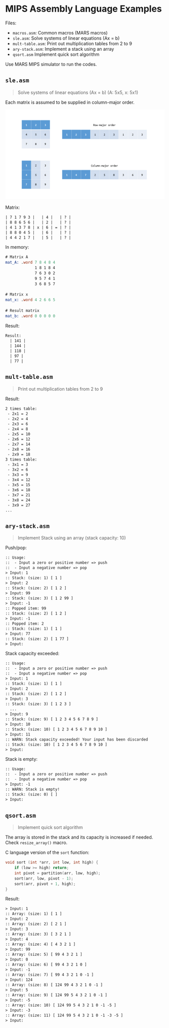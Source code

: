 # MIPS Assembly Language Examples

Files:

- `macros.asm`: Common macros (MARS macros)
- `sle.asm`: Solve systems of linear equations (Ax = b)
- `mult-table.asm`: Print out multiplication tables from 2 to 9
- `ary-stack.asm`: Implement a stack using an array
- `qsort.asm` Implement quick sort algorithm

Use MARS MIPS simulator to run the codes.

## `sle.asm`

> Solve systems of linear equations (Ax = b) (A: 5x5, x: 5x1)

Each matrix is assumed to be supplied in column-major order.

![Row- and column-major order](assets/row-and-column-major-order.png)

Matrix:

```
| 7 1 7 9 3 |   | 4 |   | ? |
| 8 8 6 5 6 |   | 2 |   | ? |
| 4 1 3 7 8 | x | 6 | = | ? |
| 8 8 0 4 5 |   | 6 |   | ? |
| 4 4 2 1 7 |   | 5 |   | ? |
```

In memory:

```asm
# Matrix A
mat_A: .word 7 8 4 8 4
             1 8 1 8 4
             7 6 3 0 2
             9 5 7 4 1
             3 6 8 5 7

# Matrix x
mat_x: .word 4 2 6 6 5

# Result matrix
mat_b: .word 0 0 0 0 0
```

Result:

```
Result:
  | 141 |
  | 144 |
  | 118 |
  | 97 |
  | 77 |
```

## `mult-table.asm`

> Print out multiplication tables from 2 to 9

Result:

```
2 times table:
 - 2x1 = 2
 - 2x2 = 4
 - 2x3 = 6
 - 2x4 = 8
 - 2x5 = 10
 - 2x6 = 12
 - 2x7 = 14
 - 2x8 = 16
 - 2x9 = 18
3 times table:
 - 3x1 = 3
 - 3x2 = 6
 - 3x3 = 9
 - 3x4 = 12
 - 3x5 = 15
 - 3x6 = 18
 - 3x7 = 21
 - 3x8 = 24
 - 3x9 = 27
...
```

## `ary-stack.asm`

> Implement Stack using an array (stack capacity: 10)

Push/pop:

```
:: Usage:
::  - Input a zero or positive number => push
::  - Input a negative number => pop
> Input: 1
:: Stack: (size: 1) [ 1 ]
> Input: 2
:: Stack: (size: 2) [ 1 2 ]
> Input: 99
:: Stack: (size: 3) [ 1 2 99 ]
> Input: -1
:: Popped item: 99
:: Stack: (size: 2) [ 1 2 ]
> Input: -1
:: Popped item: 2
:: Stack: (size: 1) [ 1 ]
> Input: 77
:: Stack: (size: 2) [ 1 77 ]
> Input:
```

Stack capacity exceeded:

```
:: Usage:
::  - Input a zero or positive number => push
::  - Input a negative number => pop
> Input: 1
:: Stack: (size: 1) [ 1 ]
> Input: 2
:: Stack: (size: 2) [ 1 2 ]
> Input: 3
:: Stack: (size: 3) [ 1 2 3 ]
  ...
> Input: 9
:: Stack: (size: 9) [ 1 2 3 4 5 6 7 8 9 ]
> Input: 10
:: Stack: (size: 10) [ 1 2 3 4 5 6 7 8 9 10 ]
> Input: 11
:: WARN: Stack capacity exceeded! Your input has been discarded
:: Stack: (size: 10) [ 1 2 3 4 5 6 7 8 9 10 ]
> Input:
```

Stack is empty:

```
:: Usage:
::  - Input a zero or positive number => push
::  - Input a negative number => pop
> Input: -1
:: WARN: Stack is empty!
:: Stack: (size: 0) [ ]
> Input:
```

## `qsort.asm`

> Implement quick sort algorithm

The array is stored in the stack and its capacity is increased if needed. Check `resize_array()` macro.

C language version of the `sort` function:

```c
void sort (int *arr, int low, int high) {
    if (low >= high) return;
    int pivot = partition(arr, low, high);
    sort(arr, low, pivot - 1);
    sort(arr, pivot + 1, high);
}
```

Result:

```
> Input: 1
:: Array: (size: 1) [ 1 ]
> Input: 2
:: Array: (size: 2) [ 2 1 ]
> Input: 3
:: Array: (size: 3) [ 3 2 1 ]
> Input: 4
:: Array: (size: 4) [ 4 3 2 1 ]
> Input: 99
:: Array: (size: 5) [ 99 4 3 2 1 ]
> Input: 0
:: Array: (size: 6) [ 99 4 3 2 1 0 ]
> Input: -1
:: Array: (size: 7) [ 99 4 3 2 1 0 -1 ]
> Input: 124
:: Array: (size: 8) [ 124 99 4 3 2 1 0 -1 ]
> Input: 5
:: Array: (size: 9) [ 124 99 5 4 3 2 1 0 -1 ]
> Input: -5
:: Array: (size: 10) [ 124 99 5 4 3 2 1 0 -1 -5 ]
> Input: -3
:: Array: (size: 11) [ 124 99 5 4 3 2 1 0 -1 -3 -5 ]
> Input:
```
